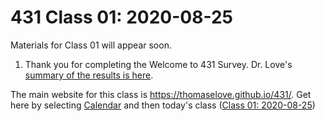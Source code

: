 # 431 Class 01: 2020-08-25

Materials for Class 01 will appear soon.

1. Thank you for completing the Welcome to 431 Survey. Dr. Love's [summary of the results is here](http://bit.ly/431-2020-welcome-results).

The main website for this class is https://thomaselove.github.io/431/. Get here by selecting [Calendar](https://thomaselove.github.io/431/calendar.html) and then today's class ([Class 01: 2020-08-25](https://github.com/THOMASELOVE/431-2020/blob/master/classes/class01))
